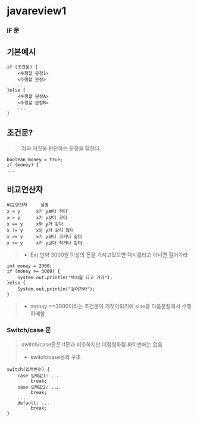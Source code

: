 # javareview1


### IF 문 

## 기본예시

```
if (조건문) {
    <수행할 문장1>
    <수행할 문장>
    ...
}else {
    <수행할 문장A>
    <수행할 문장B>
    ...
}
```


## 조건문?
> 참과 거짓을 판단하는 문장을 말한다.

```
boolean money = true;
if (money) {
...
```


## 비교연산자

```
비교연산자	  설명
x < y 	   x가 y보다 작다
x > y 	   x가 y보다 크다
x == y 	   x와 y가 같다
x != y	   x와 y가 같지 않다
x >= y	   x가 y보다 크거나 같다
x <= y	   x가 y보다 작거나 같다
```

> - Ex) 만약 3000원 이상의 돈을 가지고있으면 택시를타고 아니면 걸어가라
```
int money = 2000;
if (money >= 3000) {
    System.out.println("택시를 타고 가라");
}else {
    System.out.println("걸어가라");
}
```
> - money >=3000이라는 조건문이 거짓이되기에 else를 다음문장에서 수행하게함































### Switch/case 문

> switch/case문은 if문과 비슷하지만 더정형화됨 파이썬에는 없음
> - switch/case문의 구조
```
switch(입력변수) {
    case 입력값1: ...
         break;
    case 입력값2: ...
         break;
    ...
    default: ...
         break;
}
```









